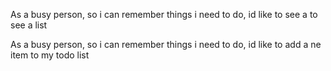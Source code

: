 As a busy person, so i can remember things i need to do,
id like to see  a to see a list 

As a busy person, so i can remember things i need to do,
id like to add a ne item to my todo list